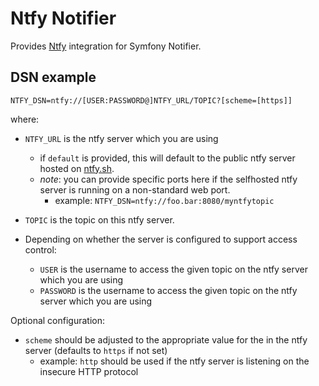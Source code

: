 Ntfy Notifier
================

Provides [Ntfy](https://github.com/binwiederhier/ntfy) integration for Symfony Notifier.

DSN example
-----------

```
NTFY_DSN=ntfy://[USER:PASSWORD@]NTFY_URL/TOPIC?[scheme=[https]]
```

where:

- `NTFY_URL` is the ntfy server which you are using
  - if `default` is provided, this will default to the public ntfy server hosted on [ntfy.sh](https://ntfy.sh/).
  - _note_: you can provide specific ports here if the selfhosted ntfy server is running on a non-standard web port.
    - example: `NTFY_DSN=ntfy://foo.bar:8080/myntfytopic`
- `TOPIC` is the topic on this ntfy server.

- Depending on whether the server is configured to support access control:
  - `USER` is the username to access the given topic on the ntfy server which you are using
  - `PASSWORD` is the username to access the given topic on the ntfy server which you are using

Optional configuration:
- `scheme` should be adjusted to the appropriate value for the in the ntfy server (defaults to `https` if not set)
  - example: `http` should be used if the ntfy server is listening on the insecure HTTP protocol 

